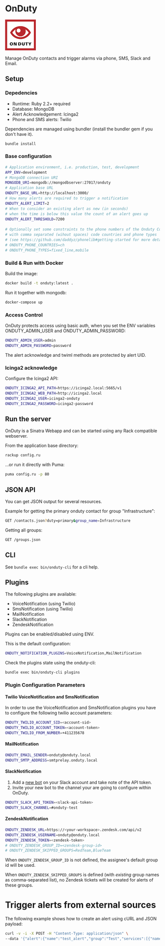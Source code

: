 # OnDuty

![OnDuty](public/images/onduty.png)

Manage OnDuty contacts and trigger alarms via phone, SMS, Slack and Email.

## Setup

### Depedencies

  - Runtime: Ruby 2.2+ required
  - Database: MongoDB
  - Alert Acknowledgement: Icinga2
  - Phone and SMS alerts: Twilio

Dependencies are managed using bundler (install the bundler gem if you don't have it).

```bash
bundle install
```

### Base configuration

```bash
# Application environment, i.e. production, test, development
APP_ENV=development
# MongoDB connection URI
MONGODB_URI=mongodb://mongodbserver:27017/onduty
# Application base URL
ONDUTY_BASE_URL=http://localhost:3000/
# How many alerts are required to trigger a notification
ONDUTY_ALERT_LIMIT=2
# When to consider an existing alert as new (in seconds)
# when the time is below this value the count of an alert goes up
ONDUTY_ALERT_THRESHOLD=7200

# Optionally set some constraints to the phone numbers of the Onduty Contacts,
# with comma separated (wihout spaces) code countries and phone types
# (see https://github.com/daddyz/phonelib#getting-started for more details)
# ONDUTY_PHONE_COUNTRIES=ch
# ONDUTY_PHONE_TYPES=fixed_line,mobile
```

### Build & Run with Docker

Build the image:

```bash
docker build -t onduty:latest .
```

Run it together with mongodb:

```bash
docker-compose up
```

### Access Control

OnDuty protects access using basic auth, when you set the ENV variables ONDUTY_ADMIN_USER and ONDUTY_ADMIN_PASSWORD:

```bash
ONDUTY_ADMIN_USER=admin
ONDUTY_ADMIN_PASSWORD=password
```

The alert acknowledge and twiml methods are protected by alert UID.

### Icinga2 acknowledge

Configure the Icinga2 API:

```bash
ONDUTY_ICINGA2_API_PATH=https://icinga2.local:5665/v1
ONDUTY_ICINGA2_WEB_PATH=http://icinga2.local
ONDUTY_ICINGA2_USER=icinga2-onduty
ONDUTY_ICINGA2_PASSWORD=icinga2-password
```

## Run the server

OnDuty is a Sinatra Webapp and can be started using any Rack compatible webserver.

From the application base directory:

```bash
rackup config.ru
```

...or run it directly with Puma:

```bash
puma config.ru -p 80
```

## JSON API

You can get JSON output for several resources.

Example for getting the primary onduty contact for group "Infrastructure":
```bash
GET /contacts.json?duty=primary&group_name=Infrastructure
```

Getting all groups:
```bash
GET /groups.json
```

## CLI

See `bundle exec bin/onduty-cli` for a cli help.

## Plugins

The following plugins are available:
  - VoiceNotification (using Twilio)
  - SmsNotification (using Twilio)
  - MailNotification
  - SlackNotification
  - ZendeskNotification

Plugins can be enabled/disabled using ENV.

This is the default configuration:

```bash
ONDUTY_NOTIFICATION_PLUGINS=VoiceNotification,MailNotification
```

Check the plugins state using the onduty-cli:

```bash
bundle exec bin/onduty-cli plugins
```

### Plugin Configuration Parameters

#### Twilio VoiceNotification and SmsNotification

In order to use the VoiceNotification and SmsNotification plugins you have to configure the following twilio account parameters:

```bash
ONDUTY_TWILIO_ACCOUNT_SID=<account-sid>
ONDUTY_TWILIO_ACCOUNT_TOKEN=<account-token>
ONDUTY_TWILIO_FROM_NUMBER=+411235678
```

#### MailNotification

```bash
ONDUTY_EMAIL_SENDER=onduty@onduty.local
ONDUTY_SMTP_ADDRESS=smtprelay.onduty.local
```

#### SlackNotification

  1. Add a [new bot](https://my.slack.com/services/new/bot) on your Slack account and take note of the API token.
  2. Invite your new bot to the channel your are going to configure within OnDuty.

```bash
ONDUTY_SLACK_API_TOKEN=<slack-api-token>
ONDUTY_SLACK_CHANNEL=#onduty-test
```

#### ZendeskNotification

```bash
ONDUTY_ZENDESK_URL=https://<your-workspace>.zendesk.com/api/v2
ONDUTY_ZENDESK_USERNAME=onduty@onduty.local
ONDUTY_ZENDESK_TOKEN=<zendesk-token>
# ONDUTY_ZENDESK_GROUP_ID=<zendesk-group-id>
# ONDUTY_ZENDESK_SKIPPED_GROUPS=RedTeam,BlueTeam
```

When `ONDUTY_ZENDESK_GROUP_ID` is not defined, the assignee's default group id will be used.

When `ONDUTY_ZENDESK_SKIPPED_GROUPS` is defined (with _existing_ group names as comma-separated list), no Zendesk tickets will be created for alerts of these groups.

# Trigger alerts from external sources

The following example shows how to create an alert using cURL and JSON payload:

```bash
curl -v -i -X POST -H "Content-Type: application/json" \
--data '{"alert":{"name":"test_alert","group":"Test","services":[{"name":"service1","host":"host1"},{"name":"service2","host":"host2"}]},"force":"false"}' \ 'http://admin:password@127.0.0.1:3000/alerts/new.json'
```
